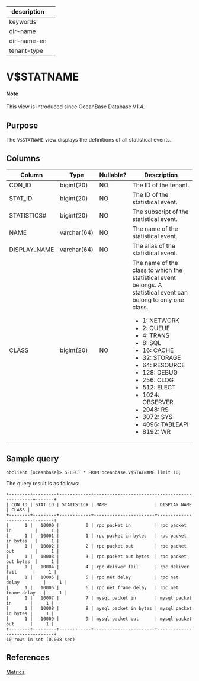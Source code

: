 |description||
|---|---|
|keywords||
|dir-name||
|dir-name-en||
|tenant-type||

# V$STATNAME

<main id="notice" type='explain'>
  <h4>Note</h4>
  <p>This view is introduced since OceanBase Database V1.4. </p>
</main>

## Purpose

The `V$STATNAME` view displays the definitions of all statistical events.

## Columns

| **Column** | **Type** | **Nullable?** | **Description** |
|--------------|-------------|----------------|-------------|
| CON_ID | bigint(20) | NO | The ID of the tenant. |
| STAT_ID | bigint(20) | NO | The ID of the statistical event. |
| STATISTICS# | bigint(20) | NO | The subscript of the statistical event. |
| NAME | varchar(64) | NO | The name of the statistical event. |
| DISPLAY_NAME | varchar(64) | NO | The alias of the statistical event. |
| CLASS | bigint(20) | NO | The name of the class to which the statistical event belongs. A statistical event can belong to only one class.<ul><li>1: NETWORK</li> <li>2: QUEUE</li> <li>4: TRANS</li> <li>8: SQL</li> <li>16: CACHE</li> <li>32: STORAGE</li> <li>64: RESOURCE</li> <li>128: DEBUG</li> <li>256: CLOG</li> <li>512: ELECT</li> <li>1024: OBSERVER</li> <li>2048: RS</li> <li>3072: SYS</li> <li>4096: TABLEAPI</li> <li>8192: WR</li></ul> |

## Sample query

```shell
obclient [oceanbase]> SELECT * FROM oceanbase.V$STATNAME limit 10;
```

The query result is as follows:

```shell
+--------+---------+------------+-----------------------+-----------------------+-------+
| CON_ID | STAT_ID | STATISTIC# | NAME                  | DISPLAY_NAME          | CLASS |
+--------+---------+------------+-----------------------+-----------------------+-------+
|      1 |   10000 |          0 | rpc packet in         | rpc packet in         |     1 |
|      1 |   10001 |          1 | rpc packet in bytes   | rpc packet in bytes   |     1 |
|      1 |   10002 |          2 | rpc packet out        | rpc packet out        |     1 |
|      1 |   10003 |          3 | rpc packet out bytes  | rpc packet out bytes  |     1 |
|      1 |   10004 |          4 | rpc deliver fail      | rpc deliver fail      |     1 |
|      1 |   10005 |          5 | rpc net delay         | rpc net delay         |     1 |
|      1 |   10006 |          6 | rpc net frame delay   | rpc net frame delay   |     1 |
|      1 |   10007 |          7 | mysql packet in       | mysql packet in       |     1 |
|      1 |   10008 |          8 | mysql packet in bytes | mysql packet in bytes |     1 |
|      1 |   10009 |          9 | mysql packet out      | mysql packet out      |     1 |
+--------+---------+------------+-----------------------+-----------------------+-------+
10 rows in set (0.008 sec)
```

## References

[Metrics](../../../../600.manage/700.monitor/200.monitor-items-introduction/100.system-monitor/200.monitor-items.md)